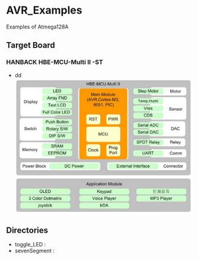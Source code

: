 # AVR_Examples
Examples of Atmega128A
## Target Board
### HANBACK HBE-MCU-Multi II -ST   
* dd
![dd](./pic/block.jpg)
## Directories
* toggle_LED :    
* sevenSegment :      
